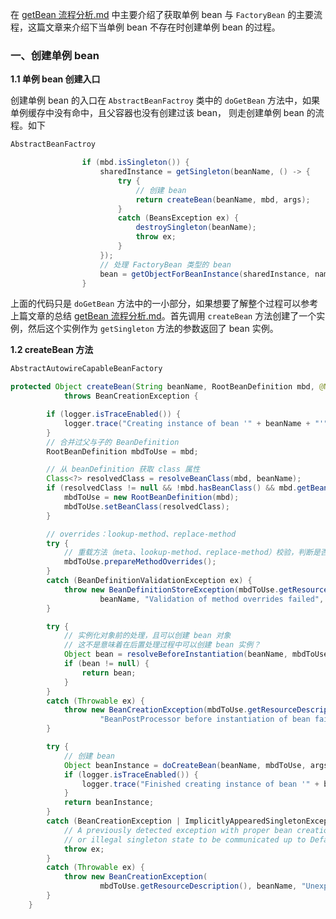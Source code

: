 在 [getBean 流程分析.md](getBean%20流程分析.md) 中主要介绍了获取单例 bean 与 `FactoryBean` 的主要流程，这篇文章来介绍下当单例 bean 不存在时创建单例 bean 的过程。

### 一、创建单例 bean

**1.1 单例 bean 创建入口**

创建单例 bean 的入口在 `AbstractBeanFactroy` 类中的 `doGetBean` 方法中，如果单例缓存中没有命中，且父容器也没有创建过该 bean， 则走创建单例 bean 的流程。如下

```java
AbstractBeanFactroy

				if (mbd.isSingleton()) {
					sharedInstance = getSingleton(beanName, () -> {
						try {
							// 创建 bean
							return createBean(beanName, mbd, args);
						}
						catch (BeansException ex) {
							destroySingleton(beanName);
							throw ex;
						}
					});
					// 处理 FactoryBean 类型的 bean
					bean = getObjectForBeanInstance(sharedInstance, name, beanName, mbd);
				}
```

上面的代码只是 `doGetBean` 方法中的一小部分，如果想要了解整个过程可以参考上篇文章的总结 [getBean 流程分析.md](getBean%20流程分析.md)。首先调用 `createBean` 方法创建了一个实例，然后这个实例作为 `getSingleton` 方法的参数返回了 bean 实例。

**1.2 createBean 方法**

```java
AbstractAutowireCapableBeanFactory

protected Object createBean(String beanName, RootBeanDefinition mbd, @Nullable Object[] args)
			throws BeanCreationException {

		if (logger.isTraceEnabled()) {
			logger.trace("Creating instance of bean '" + beanName + "'");
		}
		// 合并过父与子的 BeanDefinition
		RootBeanDefinition mbdToUse = mbd;

		// 从 beanDefinition 获取 class 属性
		Class<?> resolvedClass = resolveBeanClass(mbd, beanName);
		if (resolvedClass != null && !mbd.hasBeanClass() && mbd.getBeanClassName() != null) {
			mbdToUse = new RootBeanDefinition(mbd);
			mbdToUse.setBeanClass(resolvedClass);
		}

		// overrides：lookup-method、replace-method
		try {
			// 重载方法（meta、lookup-method、replace-method）校验，判断是否该方法是否重载
			mbdToUse.prepareMethodOverrides();
		}
		catch (BeanDefinitionValidationException ex) {
			throw new BeanDefinitionStoreException(mbdToUse.getResourceDescription(),
					beanName, "Validation of method overrides failed", ex);
		}

		try {
			// 实例化对象前的处理，且可以创建 bean 对象
			// 这不是意味着在后置处理过程中可以创建 bean 实例？
			Object bean = resolveBeforeInstantiation(beanName, mbdToUse);
			if (bean != null) {
				return bean;
			}
		}
		catch (Throwable ex) {
			throw new BeanCreationException(mbdToUse.getResourceDescription(), beanName,
					"BeanPostProcessor before instantiation of bean failed", ex);
		}

		try {
			// 创建 bean
			Object beanInstance = doCreateBean(beanName, mbdToUse, args);
			if (logger.isTraceEnabled()) {
				logger.trace("Finished creating instance of bean '" + beanName + "'");
			}
			return beanInstance;
		}
		catch (BeanCreationException | ImplicitlyAppearedSingletonException ex) {
			// A previously detected exception with proper bean creation context already,
			// or illegal singleton state to be communicated up to DefaultSingletonBeanRegistry.
			throw ex;
		}
		catch (Throwable ex) {
			throw new BeanCreationException(
					mbdToUse.getResourceDescription(), beanName, "Unexpected exception during bean creation", ex);
		}
	}
```